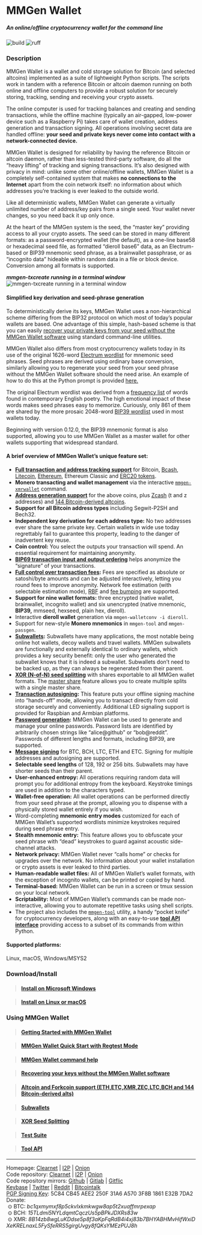 # MMGen Wallet

##### An online/offline cryptocurrency wallet for the command line

![build](https://github.com/mmgen/mmgen-wallet/workflows/build/badge.svg)
![ruff](https://github.com/mmgen/mmgen-wallet/workflows/ruff/badge.svg)

### Description

MMGen Wallet is a wallet and cold storage solution for Bitcoin (and selected
altcoins) implemented as a suite of lightweight Python scripts.  The scripts
work in tandem with a reference Bitcoin or altcoin daemon running on both online
and offline computers to provide a robust solution for securely storing,
tracking, sending and receiving your crypto assets.

The online computer is used for tracking balances and creating and sending
transactions, while the offline machine (typically an air-gapped, low-power
device such as a Raspberry Pi) takes care of wallet creation, address generation
and transaction signing.  All operations involving secret data are handled
offline: **your seed and private keys never come into contact with a
network-connected device.**

MMGen Wallet is designed for reliability by having the reference Bitcoin or
altcoin daemon, rather than less-tested third-party software, do all the “heavy
lifting” of tracking and signing transactions.  It’s also designed with privacy
in mind: unlike some other online/offline wallets, MMGen Wallet is a completely
self-contained system that makes **no connections to the Internet** apart from
the coin network itself: no information about which addresses you’re tracking is
ever leaked to the outside world.

Like all deterministic wallets, MMGen Wallet can generate a virtually unlimited
number of address/key pairs from a single seed.  Your wallet never changes, so
you need back it up only once.

At the heart of the MMGen system is the seed, the “master key” providing access
to all your crypto assets.  The seed can be stored in many different formats:
as a password-encrypted wallet (the default), as a one-line base58 or
hexadecimal seed file, as formatted “dieroll base6” data, as an Electrum-based
or BIP39 mnemonic seed phrase, as a brainwallet passphrase, or as “incognito
data” hideable within random data in a file or block device.  Conversion among
all formats is supported.

***mmgen-txcreate running in a terminal window***
![mmgen-txcreate running in a terminal window][9]

#### Simplified key derivation and seed-phrase generation

To deterministically derive its keys, MMGen Wallet uses a non-hierarchical
scheme differing from the BIP32 protocol on which most of today’s popular
wallets are based.  One advantage of this simple, hash-based scheme is that you
can easily [recover your private keys from your seed without the MMGen Wallet
software][K] using standard command-line utilities.

MMGen Wallet also differs from most cryptocurrency wallets today in its use of
the original 1626-word [Electrum wordlist][ew] for mnemonic seed phrases.  Seed
phrases are derived using ordinary base conversion, similarly allowing you to
regenerate your seed from your seed phrase without the MMGen Wallet software
should the need arise.  An example of how to do this at the Python prompt is
provided [here.][S]

The original Electrum wordlist was derived from a [frequency list][fl] of words
found in contemporary English poetry.  The high emotional impact of these words
makes seed phrases easy to memorize.  Curiously, only 861 of them are shared by
the more prosaic 2048-word [BIP39 wordlist][bw] used in most wallets today.

Beginning with version 0.12.0, the BIP39 mnemonic format is also supported,
allowing you to use MMGen Wallet as a master wallet for other wallets supporting
that widespread standard.

#### A brief overview of MMGen Wallet’s unique feature set:

- **[Full transaction and address tracking support][T]** for Bitcoin, [Bcash][bx],
  [Litecoin][bx], [Ethereum][E], Ethereum Classic and [ERC20 tokens][E].
- **Monero transacting and wallet management** via the interactive
  [`mmgen-xmrwallet`][xm] command.
- **[Address generation support][ag]** for the above coins, plus [Zcash][zx]
  (t and z addresses) and [144 Bitcoin-derived altcoins][ax].
- **Support for all Bitcoin address types** including Segwit-P2SH and Bech32.
- **Independent key derivation for each address type:** No two addresses ever
  share the same private key.  Certain wallets in wide use today regrettably
  fail to guarantee this property, leading to the danger of inadvertent key
  reuse.
- **Coin control:** You select the outputs your transaction will spend.  An
  essential requirement for maintaining anonymity.
- **[BIP69 transaction input and output ordering][69]** helps anonymize the
  “signature” of your transactions.
- **[Full control over transaction fees][M]:** Fees are specified as absolute or
  satoshi/byte amounts and can be adjusted interactively, letting you round fees
  to improve anonymity.  Network fee estimation (with selectable estimation
  mode), [RBF][R] and [fee bumping][B] are supported.
- **Support for nine wallet formats:** three encrypted (native wallet,
  brainwallet, incognito wallet) and six unencrypted (native mnemonic,
  **BIP39,** mmseed, hexseed, plain hex, dieroll).
- Interactive **dieroll wallet** generation via `mmgen-walletconv -i dieroll`.
- Support for new-style **Monero mnemonics** in `mmgen-tool` and `mmgen-passgen`.
- **[Subwallets][U]:** Subwallets have many applications, the most notable being
  online hot wallets, decoy wallets and travel wallets.  MMGen subwallets are
  functionally and externally identical to ordinary wallets, which provides a
  key security benefit: only the user who generated the subwallet knows that it
  is indeed a subwallet.  Subwallets don’t need to be backed up, as they can
  always be regenerated from their parent.
- **[XOR (N-of-N) seed splitting][O]** with shares exportable to all MMGen
  wallet formats.  The [master share][ms] feature allows you to create multiple
  splits with a single master share.
- **[Transaction autosigning][X]:** This feature puts your offline signing
  machine into “hands-off” mode, allowing you to transact directly from cold
  storage securely and conveniently.  Additional LED signaling support is
  provided for Raspbian and Armbian platforms.
- **[Password generation][G]:** MMGen Wallet can be used to generate and manage
  your online passwords.  Password lists are identified by arbitrarily chosen
  strings like “alice@github” or “bob@reddit”.  Passwords of different lengths
  and formats, including BIP39, are supported.
- **[Message signing][MS]** for BTC, BCH, LTC, ETH and ETC.  Signing for
  multiple addresses and autosigning are supported.
- **Selectable seed lengths** of 128, 192 or 256 bits.  Subwallets may have
  shorter seeds than their parent.
- **User-enhanced entropy:** All operations requiring random data will prompt
  you for additional entropy from the keyboard.  Keystroke timings are used in
  addition to the characters typed.
- **Wallet-free operation:** All wallet operations can be performed directly
  from your seed phrase at the prompt, allowing you to dispense with a
  physically stored wallet entirely if you wish.
- Word-completing **mnemonic entry modes** customized for each of MMGen Wallet’s
  supported wordlists minimize keystrokes required during seed phrase entry.
- **Stealth mnemonic entry:** This feature allows you to obfuscate your seed
  phrase with “dead” keystrokes to guard against acoustic side-channel attacks.
- **Network privacy:** MMGen Wallet never “calls home” or checks for upgrades
  over the network.  No information about your wallet installation or crypto
  assets is ever leaked to third parties.
- **Human-readable wallet files:** All of MMGen Wallet’s wallet formats, with
  the exception of incognito wallets, can be printed or copied by hand.
- **Terminal-based:** MMGen Wallet can be run in a screen or tmux session on
  your local network.
- **Scriptability:** Most of MMGen Wallet’s commands can be made
  non-interactive, allowing you to automate repetitive tasks using shell
  scripts.
- The project also includes the [`mmgen-tool`][L] utility, a handy “pocket
  knife” for cryptocurrency developers, along with an easy-to-use [**tool API
  interface**][ta] providing access to a subset of its commands from within
  Python.

#### Supported platforms:

Linux, macOS, Windows/MSYS2

### Download/Install

> #### [Install on Microsoft Windows][1]

> #### [Install on Linux or macOS][2]


### Using MMGen Wallet

> #### [Getting Started with MMGen Wallet][3]

> #### [MMGen Wallet Quick Start with Regtest Mode][Q]

> #### [MMGen Wallet command help][6]

> #### [Recovering your keys without the MMGen Wallet software][K]

> #### [Altcoin and Forkcoin support (ETH,ETC,XMR,ZEC,LTC,BCH and 144 Bitcoin-derived alts)][F]

> #### [Subwallets][U]

> #### [XOR Seed Splitting][O]

> #### [Test Suite][ts]

> #### [Tool API][ta]

- - - - - - - - - - - - - - - - - - - - - - - - - - - - - - - - - - - - - - -

Homepage:
[Clearnet](https://mmgen-wallet.cc) |
[I2P](http://mmgen-wallet.i2p) |
[Onion](http://mmgen55rtcahqfp2hn3v7syqv2wqanks5oeezqg3ykwfkebmouzjxlad.onion)    
Code repository:
[Clearnet](https://mmgen.org/project/mmgen/mmgen-wallet) |
[I2P](http://mmgen-wallet.i2p/project/mmgen/mmgen-wallet) |
[Onion](http://mmgen55rtcahqfp2hn3v7syqv2wqanks5oeezqg3ykwfkebmouzjxlad.onion/project/mmgen/mmgen-wallet)    
Code repository mirrors:
[Github](https://github.com/mmgen/mmgen-wallet) |
[Gitlab](https://gitlab.com/mmgen/mmgen-wallet) |
[Gitflic](https://gitflic.ru/project/mmgen/mmgen-wallet)     
[Keybase](https://keybase.io/mmgen) |
[Twitter](https://twitter.com/TheMMGenProject) |
[Reddit](https://www.reddit.com/user/mmgen-py) |
[Bitcointalk](https://bitcointalk.org/index.php?topic=567069.new#new)   
[PGP Signing Key][5]: 5C84 CB45 AEE2 250F 31A6 A570 3F8B 1861 E32B 7DA2    
Donate:    
&nbsp;⊙&nbsp;BTC:&nbsp;*bc1qxmymxf8p5ckvlxkmkwgw8ap5t2xuaffmrpexap*    
&nbsp;⊙&nbsp;BCH:&nbsp;*15TLdmi5NYLdqmtCqczUs5pBPkJDXRs83w*    
&nbsp;⊙&nbsp;XMR:&nbsp;*8B14zb8wgLuKDdse5p8f3aKpFqRdB4i4xj83b7BHYABHMvHifWxiDXeKRELnaxL5FySfeRRS5girgUvgy8fQKsYMEzPUJ8h*

[1]:  ../../wiki/Install-MMGen-Wallet-on-Microsoft-Windows
[2]:  ../../wiki/Install-MMGen-Wallet-on-Linux-or-macOS
[3]:  ../../wiki/Getting-Started-with-MMGen-Wallet
[5]:  ../../wiki/MMGen-Signing-Keys
[6]:  ../../wiki/MMGen-Wallet-command-help
[7]:  http://bitcoinmagazine.com/8396/deterministic-wallets-advantages-flaw/
[8]:  https://github.com/mmgen/MMGenLive
[9]:  https://mmgen.org/images/rxvt-txcreate.jpg
[Q]:  ../../wiki/MMGen-Wallet-Quick-Start-with-Regtest-Mode
[K]:  ../../wiki/Recovering-Your-Keys-Without-the-MMGen-Wallet-Software
[S]:  ../../wiki/Recovering-Your-Keys-Without-the-MMGen-Wallet-Software#a_mh
[F]:  ../../wiki/Altcoin-and-Forkcoin-Support
[W]:  https://github.com/bitcoin/bips/blob/master/bip-0032.mediawiki
[ew]: https://github.com/spesmilo/electrum/blob/1.9.5/lib/mnemonic.py
[bw]: https://github.com/bitcoin/bips/blob/master/bip-0039/english.txt
[fl]: https://en.wiktionary.org/wiki/Wiktionary:Frequency_lists/Contemporary_poetry
[U]:  ../../wiki/Subwallets
[X]:  ../../wiki/command-help-autosign
[xm]: ../../wiki/command-help-xmrwallet
[G]:  ../../wiki/command-help-passgen
[MS]: ../../wiki/command-help-msg
[T]:  ../../wiki/Getting-Started-with-MMGen-Wallet#a_ct
[E]:  ../../wiki/Altcoin-and-Forkcoin-Support#a_tx
[ag]: ../../wiki/command-help-addrgen
[bx]: ../../wiki/Altcoin-and-Forkcoin-Support#a_bch
[mx]: ../../wiki/Altcoin-and-Forkcoin-Support#a_xmr
[zx]: ../../wiki/Altcoin-and-Forkcoin-Support#a_zec
[ax]: ../../wiki/Altcoin-and-Forkcoin-Support#a_kg
[M]:  ../../wiki/Getting-Started-with-MMGen-Wallet#a_fee
[R]:  ../../wiki/Getting-Started-with-MMGen-Wallet#a_rbf
[B]:  ../../wiki/command-help-txbump
[69]: https://github.com/bitcoin/bips/blob/master/bip-0069.mediawiki
[O]:  ../../wiki/XOR-Seed-Splitting:-Theory-and-Practice
[ms]: ../../wiki/command-help-seedsplit
[ta]: ../../wiki/Tool-API
[ts]: ../../wiki/Test-Suite
[L]:  ../../wiki/command-help-tool
